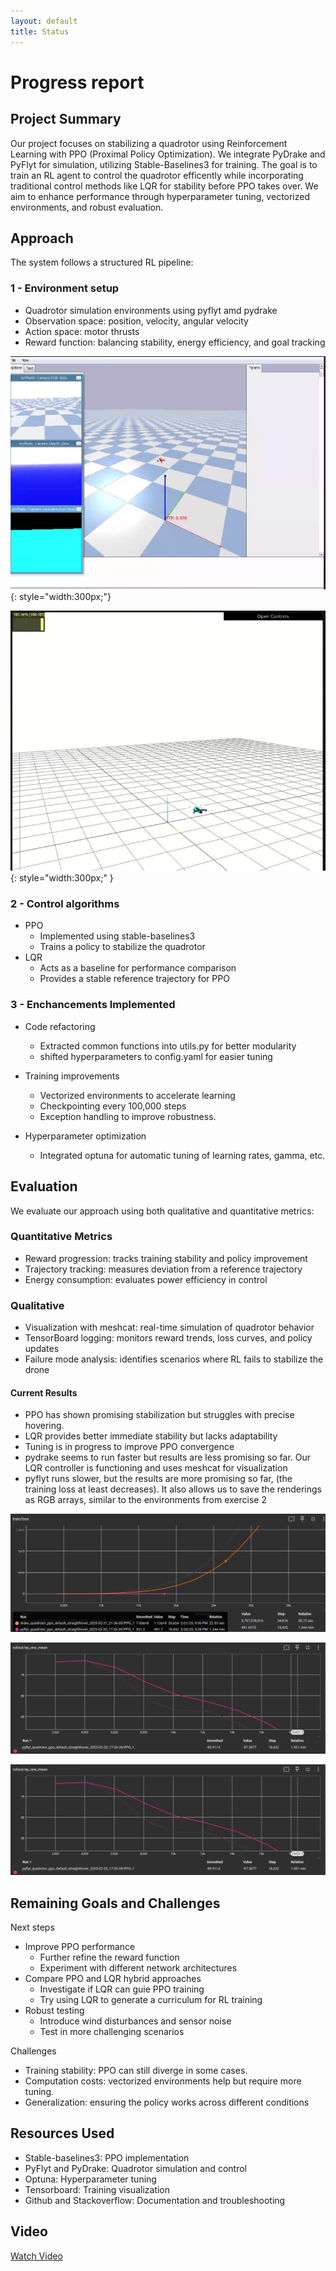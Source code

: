 ```yaml
---
layout: default
title: Status
---
```


# Progress report


## Project Summary

Our project focuses on stabilizing a quadrotor using Reinforcement Learning with PPO (Proximal Policy Optimization). We integrate PyDrake and PyFlyt for simulation, utilizing Stable-Baselines3 for training. The goal is to train an RL agent to control the quadrotor efficently while incorporating traditional control methods like LQR for stability before PPO takes over. We aim to enhance performance through hyperparameter tuning, vectorized environments, and robust evaluation. 

## Approach

The system follows a structured RL pipeline:

### 1 - Environment setup

- Quadrotor simulation environments using pyflyt amd pydrake
- Observation space: position, velocity, angular velocity
- Action space: motor thrusts
- Reward function: balancing stability, energy efficiency, and goal tracking

![pyflyt](assets/images/pyflytex.png){: style="width:300px;"}

![pydrake](assets/images/image4.png){: style="width:300px;" }

### 2 - Control algorithms

- PPO 
   - Implemented using stable-baselines3
   - Trains a policy to stabilize the quadrotor
 - LQR 
   - Acts as a baseline for performance comparison
   - Provides a stable reference trajectory for PPO

### 3 - Enchancements Implemented

 - Code refactoring
    - Extracted common functions into utils.py for better modularity
    - shifted hyperparameters to config.yaml for easier tuning

 - Training improvements
   - Vectorized environments to accelerate learning
   - Checkpointing every 100,000 steps
   - Exception handling to improve robustness.

 - Hyperparameter optimization
   - Integrated optuna for automatic tuning of learning rates, gamma, etc.

## Evaluation

We evaluate our approach using both qualitative and quantitative metrics:

### Quantitative Metrics

- Reward progression: tracks training stability and policy improvement
- Trajectory tracking: measures deviation from a reference trajectory
- Energy consumption: evaluates power efficiency in control

### Qualitative 

- Visualization with meshcat: real-time simulation of quadrotor behavior
- TensorBoard logging: monitors reward trends, loss curves, and policy updates
- Failure mode analysis: identifies scenarios where RL fails to stabilize the drone

#### Current Results

- PPO has shown promising stabilization but struggles with precise hovering.
- LQR provides better immediate stability but lacks adaptability
- Tuning is in progress to improve PPO convergence
- pydrake seems to run faster but results are less promising so far. Our LQR controller is functioning and uses meshcat for visualization
- pyflyt runs slower, but the results are more promising so far, (the training loss at least decreases). It also allows us to save the renderings as RGB arrays, similar to the environments from exercise 2

![Training Loss for both environments](docs/assets/images/image6.png)

![Pyflyt training loss with default hyperparams](docs/assets/images/image2.png)

![Pyflyt training reward with default hyperparams](docs/assets/images/image2.png)


## Remaining Goals and Challenges

Next steps

- Improve PPO performance
  - Further refine the reward function
  - Experiment with different network architectures
- Compare PPO and LQR hybrid approaches
  - Investigate if LQR can guie PPO training
  - Try using LQR to generate a curriculum for RL training
- Robust testing
  - Introduce wind disturbances and sensor noise
  - Test in more challenging scenarios

Challenges

- Training stability: PPO can still diverge in some cases.
- Computation costs: vectorized environments help but require more tuning.
- Generalization: ensuring the policy works across different conditions

## Resources Used

- Stable-baselines3: PPO implementation
- PyFlyt and PyDrake: Quadrotor simulation and control
- Optuna: Hyperparameter tuning
- Tensorboard: Training visualization
- Github and Stackoverflow: Documentation and troubleshooting

## Video

[Watch Video](docs/assets/videos/projectreport.mp4)
